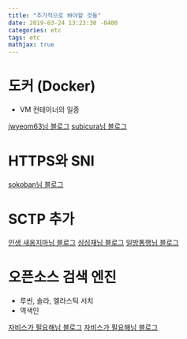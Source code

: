 ```yaml
---
title: "추가적으로 봐야할 것들"
date: 2019-03-24 13:23:30 -0400
categories: etc
tags: etc
mathjax: true
---
```


# 도커 (Docker)
* VM 컨테이너의 일종

[jwyeom63님 블로그](https://medium.com/@jwyeom63/%EC%8B%9C%EC%9E%91%ED%95%98%EB%8A%94-%EC%9D%B4%EB%93%A4%EC%9D%84-%EC%9C%84%ED%95%9C-%EC%BB%A8%ED%85%8C%EC%9D%B4%EB%84%88-vm-%EA%B7%B8%EB%A6%AC%EA%B3%A0-%EB%8F%84%EC%BB%A4%EC%97%90-%EB%8C%80%ED%95%9C-%EC%9D%B4%EC%95%BC%EA%B8%B0-3a04c000cb5c)
[subicura님 블로그](https://subicura.com/2017/01/19/docker-guide-for-beginners-1.html)

# HTTPS와 SNI
[sokoban님 블로그](https://brunch.co.kr/@sokoban/22)

# SCTP 추가
[인생 새옹지마님 블로그](https://m.blog.naver.com/PostView.nhn?blogId=winipe&logNo=150159936388&proxyReferer=https%3A%2F%2Fwww.google.com%2F)
[심심재님 블로그](https://simsimjae.tistory.com/157)
[일방통행님 블로그](https://kjs1981.tistory.com/entry/SCTPStream-Control-Transmission-Protocol)

# 오픈소스 검색 엔진
* 루씬, 솔라, 엘라스틱 서치
* 역색인

[자비스가 필요해님 블로그](https://needjarvis.tistory.com/167?category=704321)
[자비스가 필요해님 블로그](https://needjarvis.tistory.com/345?category=704321)
